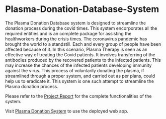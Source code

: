 # Plasma-Donation-Database-System
The Plasma Donation Database system is designed to streamline the donation process during the covid times. This system encorporates all the required entities and is an complete package for assisting the healthworkers during the crisis times.
The coronavirus pandemic has brought the world to a standstill. Each and every group of people have been affected because of it. In this scenario, Plasma Therapy is seen as an effective way of treating the Covid patients. It involves transferring of the antibodies produced by the recovered patients to the infected patients. This may increase the chances of the infected patients developing immunity against the virus. This process of voluntarily donating the plasma, if streamlined through a proper system, and carried out as per plans, could help us to eradicate it. This system is one such attempt to streamline the Plasma donation process.

Please refer to the [Project Report](https://github.com/atharvagj-ai/Plasma-Donation-Database-System/blob/main/documentation/Project%20Report.pdf) for the complete functionalities of the system.

Visit [Plasma Donation System](http://plasma-donation-system.herokuapp.com/) to use the deployed web app.
